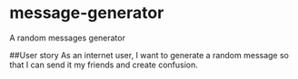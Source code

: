 # message-generator
A random messages generator

##User story
As an internet user, I want to generate a random message so that I can send it my friends and create confusion. 
